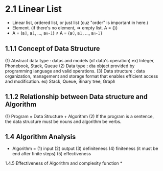2.1 Linear List
================================

* Linear list, ordered list, or just list (cuz "order" is important in here.)  
* Element. (if there's no element, => empty list. A = {})  
* A = (a𝟶, a𝟷, ..., a𝑛-𝟷) ≠ A = {a𝟶, a𝟷, ..., a𝑛-𝟷}

1.1.1 Concept of Data Structure
--------------------------------
(1) Abstract data type : datas and models (of data's operation) ex) Integer, Phonebook, Stack, Queue
(2) Data type : dta object provided by programming language and valid operations. 
(3) Data structure : data organization, management and storage format that enables efficient access and modification. 
                     ex) Stack, Queue, Binary tree, Graph

1.1.2 Relationship between Data structure and Algorithm
--------------------------------
(1) Program = Data Structure + Algorithm
(2) If the program is a sentence, the data structure must be nouns and algorithm be verbs. 

1.4 Algorithm Analysis
--------------------------------
* Algorithm  = 
(1) input 
(2) output 
(3) definiteness 
(4) finiteness (it must be end after finite steps)
(5) effectiveness 

1.4.5 Effectiveness of Algorithm and complexity function
* 
